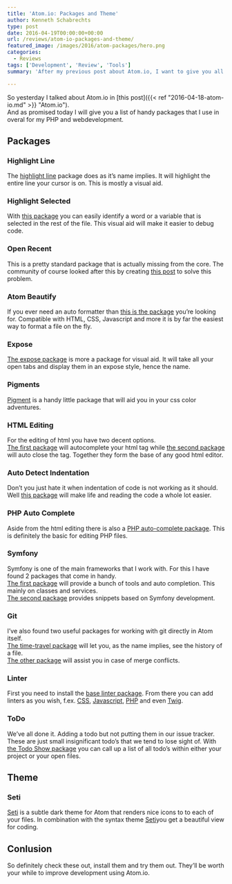 ```yaml
---
title: 'Atom.io: Packages and Theme'
author: Kenneth Schabrechts
type: post
date: 2016-04-19T00:00:00+00:00
url: /reviews/atom-io-packages-and-theme/
featured_image: /images/2016/atom-packages/hero.png
categories:
  - Reviews
tags: ['Development', 'Review', 'Tools']
summary: 'After my previous post about Atom.io, I want to give you all a list of handy packages and themes'

---
```

So yesterday I talked about Atom.io in [this post]({{< ref "2016-04-18-atom-io.md" >}} "Atom.io").  
And as promised today I will give you a list of handy packages that I use in overal for my PHP and webdevelopment.

## Packages

### Highlight Line

The [highlight line](https://atom.io/packages/highlight-line "Highlight Line Homepage") package does as it’s name implies. It will highlight the entire line your cursor is on. This is mostly a visual aid.

### Highlight Selected

With [this package](https://atom.io/packages/highlight-selected "Highlight Selected Homepage") you can easily identify a word or a variable that is selected in the rest of the file. This visual aid will make it easier to debug code.

### Open Recent

This is a pretty standard package that is actually missing from the core. The community of course looked after this by creating [this post](https://atom.io/packages/open-recent "Open Recent Homepage") to solve this problem.

### Atom Beautify

If you ever need an auto formatter than [this is the package](https://atom.io/packages/atom-beautify "Atom Beautify Homepage") you’re looking for. Compatible with HTML, CSS, Javascript and more it is by far the easiest way to format a file on the fly.

### Expose

[The expose package](https://atom.io/packages/expose "Atom Expose Homepage") is more a package for visual aid. It will take all your open tabs and display them in an expose style, hence the name.

### Pigments

[Pigment](https://atom.io/packages/pigments "Atom Pigments Homepage") is a handy little package that will aid you in your css color adventures.

### HTML Editing

For the editing of html you have two decent options.  
[The first package](https://atom.io/packages/autocomplete-html-entities "Atom Autocomplete HTML Entities Homepage") will autocomplete your html tag while [the second package](https://atom.io/packages/autoclose-html "Atom Autoclose HTML Homepage") will auto close the tag. Together they form the base of any good html editor.

### Auto Detect Indentation

Don’t you just hate it when indentation of code is not working as it should. Well [this package](https://atom.io/packages/auto-detect-indentation "Atom Auto Detect Indentation Homepage") will make life and reading the code a whole lot easier.

### PHP Auto Complete

Aside from the html editing there is also a [PHP auto-complete package](https://atom.io/packages/atom-autocomplete-php "Atom PHP Autocomplete Homepage"). This is definitely the basic for editing PHP files.

### Symfony

Symfony is one of the main frameworks that I work with. For this I have found 2 packages that come in handy.  
[The first package](https://atom.io/packages/atom-symfony2 "Atom Symfony2 Homepage") will provide a bunch of tools and auto completion. This mainly on classes and services.  
[The second package](https://atom.io/packages/symfony-snippets) provides snippets based on Symfony development.

### Git

I’ve also found two useful packages for working with git directly in Atom itself.  
[The time-travel package](https://atom.io/packages/git-time-machine "Atom GIT Time Machine Homepage") will let you, as the name implies, see the history of a file.  
[The other package](https://atom.io/packages/merge-conflicts "Atom GIT Merge Conflicts Homepage") will assist you in case of merge conflicts.

### Linter

First you need to install the [base linter package](https://atom.io/packages/linter "Atom Linter Homepage"). From there you can add linters as you wish, f.ex. [CSS](https://atom.io/packages/linter-csslint "Atom CC Linter Homepage"), [Javascript](https://atom.io/packages/linter-jshint "Atom JS Linter Homepage"), [PHP](https://atom.io/packages/linter-php "Atom PHP Linter Homepage") and even [Twig](https://atom.io/packages/linter-twig "Atom Twig Linter Homepage").

### ToDo 

We’ve all done it. Adding a todo but not putting them in our issue tracker. These are just small insignificant todo’s that we tend to lose sight of. With [the Todo Show package](https://atom.io/packages/todo-show "Atom Todo Show Package") you can call up a list of all todo’s within either your project or your open files.

## Theme

### Seti

[Seti](https://atom.io/themes/seti-ui "Atom Seti UI Theme Homepage") is a subtle dark theme for Atom that renders nice icons to to each of your files. In combination with the syntax theme [Seti](https://atom.io/themes/seti-syntax "Atom Seti Syntax Homepage")you get a beautiful view for coding.

## Conlusion

So definitely check these out, install them and try them out. They’ll be worth your while to improve development using Atom.io.